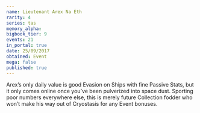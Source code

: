 ```yaml
---
name: Lieutenant Arex Na Eth
rarity: 4
series: tas
memory_alpha:
bigbook_tier: 9
events: 21
in_portal: true
date: 25/09/2017
obtained: Event
mega: false
published: true
---
```


Arex’s only daily value is good Evasion on Ships with fine Passive Stats, but it only comes online once you’ve been pulverized into space dust. Sporting poor numbers everywhere else, this is merely future Collection fodder who won’t make his way out of Cryostasis for any Event bonuses.
